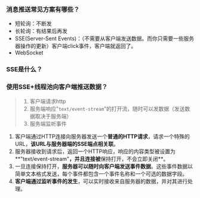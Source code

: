 ### 消息推送常见方案有哪些？

- 短轮询：不断发
- 长轮询：有结果后再发
- SSE(Server-Sent Events)：（不需要从客户端发送数据。而你只需要一些服务器操作的更新）客户端click事件，客户端就返回了。
- WebSocket

### SSE是什么？

### 使用SSE+线程池向客户端推送数据？

> 1. 客户端请求http
> 2. 服务端响应"`text/event-stream`"的打开流，随时可以发数据（发送数据取决于服务端）
> 3. 服务端监听事件

1. 客户端通过HTTP连接向服务器发送一个**普通的HTTP请求**，请求一个特殊的URL，**该URL与服务器端的SSE端点相关联**。
2. 服务器接收到请求后，返回一个HTTP响应，响应的内容类型被设置为**"text/event-stream"**，并且连接被**保持打开，不会立即关闭**。
3. 一旦连接保持打开，**服务器可以随时向客户端发送事件数据**。这些事件数据以简单文本格式发送，每个事件都包含一个事件名称和一个可选的数据字段。
4. **客户端通过监听事件的发生**，可以实时接收来自服务器的数据，并对其进行处理。
